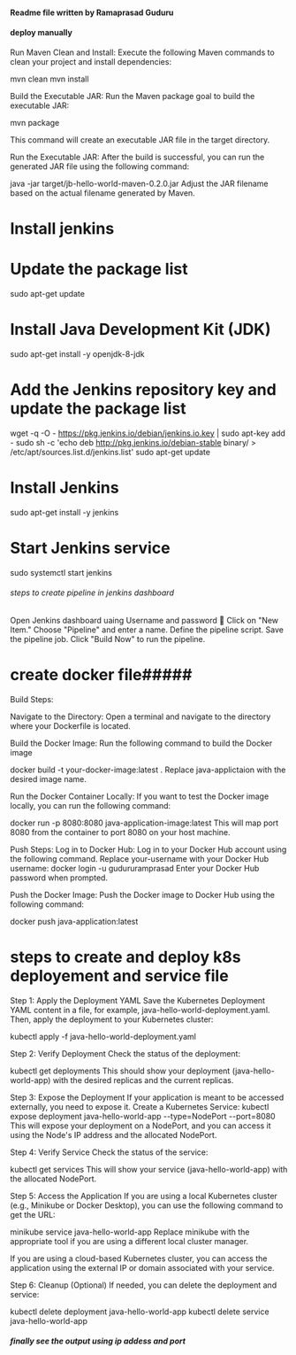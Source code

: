 #### Readme file written by Ramaprasad Guduru
#### deploy manually ###############

Run Maven Clean and Install:
Execute the following Maven commands to clean your project and install dependencies:

mvn clean
mvn install

Build the Executable JAR:
Run the Maven package goal to build the executable JAR:

mvn package

This command will create an executable JAR file in the target directory.

Run the Executable JAR:
After the build is successful, you can run the generated JAR file using the following command:

java -jar target/jb-hello-world-maven-0.2.0.jar
Adjust the JAR filename based on the actual filename generated by Maven.

# Install jenkins ##

# Update the package list
sudo apt-get update

# Install Java Development Kit (JDK)
sudo apt-get install -y openjdk-8-jdk

# Add the Jenkins repository key and update the package list
wget -q -O - https://pkg.jenkins.io/debian/jenkins.io.key | sudo apt-key add -
sudo sh -c 'echo deb http://pkg.jenkins.io/debian-stable binary/ > /etc/apt/sources.list.d/jenkins.list'
sudo apt-get update

# Install Jenkins
sudo apt-get install -y jenkins

# Start Jenkins service
sudo systemctl start jenkins


###### steps to create pipeline in jenkins dashboard ############

Open Jenkins dashboard uaing Username and password 🔑
Click on "New Item."
Choose "Pipeline" and enter a name.
Define the pipeline script.
Save the pipeline job.
Click "Build Now" to run the pipeline.

# create docker file#####

Build Steps:

Navigate to the Directory:
Open a terminal and navigate to the directory where your Dockerfile is located.

Build the Docker Image:
Run the following command to build the Docker image

docker build -t your-docker-image:latest .
Replace java-applictaion with the desired image name.

Run the Docker Container Locally:
If you want to test the Docker image locally, you can run the following command:

docker run -p 8080:8080 java-application-image:latest
This will map port 8080 from the container to port 8080 on your host machine.

Push Steps:
Log in to Docker Hub:
Log in to your Docker Hub account using the following command. Replace your-username with your Docker Hub username:
docker login -u gudururamprasad
Enter your Docker Hub password when prompted.

Push the Docker Image:
Push the Docker image to Docker Hub using the following command:

docker push java-application:latest
# steps to create and deploy k8s deployement and service file #
Step 1: Apply the Deployment YAML
Save the Kubernetes Deployment YAML content in a file, for example, java-hello-world-deployment.yaml. Then, apply the deployment to your Kubernetes cluster:

kubectl apply -f java-hello-world-deployment.yaml

Step 2: Verify Deployment
Check the status of the deployment:

kubectl get deployments
This should show your deployment (java-hello-world-app) with the desired replicas and the current replicas.

Step 3: Expose the Deployment
If your application is meant to be accessed externally, you need to expose it. Create a Kubernetes Service:
kubectl expose deployment java-hello-world-app --type=NodePort --port=8080
This will expose your deployment on a NodePort, and you can access it using the Node's IP address and the allocated NodePort.

Step 4: Verify Service
Check the status of the service:

kubectl get services
This will show your service (java-hello-world-app) with the allocated NodePort.

Step 5: Access the Application
If you are using a local Kubernetes cluster (e.g., Minikube or Docker Desktop), you can use the following command to get the URL:

minikube service java-hello-world-app
Replace minikube with the appropriate tool if you are using a different local cluster manager.

If you are using a cloud-based Kubernetes cluster, you can access the application using the external IP or domain associated with your service.

Step 6: Cleanup (Optional)
If needed, you can delete the deployment and service:

kubectl delete deployment java-hello-world-app
kubectl delete service java-hello-world-app

##### finally see the output using ip addess and port ############

